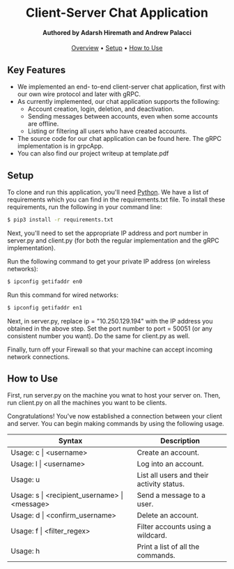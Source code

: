 
<h1 align="center">
  Client-Server Chat Application
  <br>
</h1>

<h4 align="center">Authored by Adarsh Hiremath and Andrew Palacci</h4>

<p align="center">
  <a href="#key-features">Overview</a> •
  <a href="#setup">Setup</a> •
  <a href="#how-to-use">How to Use</a> 
</p>

## Key Features

* We implemented an end-
to-end client-server chat application, first with our
own wire protocol and later with gRPC. 
* As currently implemented, our chat
application supports the following:
  - Account creation, login, deletion, and deactivation.
  - Sending messages between accounts, even when
  some accounts are offline.
  - Listing or filtering all users who have created
accounts.
* The source code for our chat application can be
found here. The gRPC implementation is in grpcApp. 
* You can also find our project writeup at template.pdf
  
## Setup

To clone and run this application, you'll need [Python](https://www.python.org/downloads/release/python-372/). We have a list of requirements which you can find in the requirements.txt file. To install these requirements, run the following in your command line: 

```bash
$ pip3 install -r requirements.txt
```

Next, you'll need to set the appropriate IP address and port number in server.py and client.py (for both the regular implementation and the gRPC implementation).

Run the following command to get your private IP address (on wireless networks): 
```bash
$ ipconfig getifaddr en0
```
Run this command for wired networks: 
```bash
$ ipconfig getifaddr en1
```

Next, in server.py, replace ip = "10.250.129.194" with the IP address you obtained in the above step. Set the port number to port = 50051 (or any consistent number you want). Do the same for client.py as well. 

Finally, turn off your Firewall so that your machine can accept incoming network connections. 

## How to Use

First, run server.py on the machine you wnat to host your server on. Then, run client.py on all the machines you want to be clients. 

Congratulations! You've now established a connection between your client and server. You can begin making commands by using the following usage. 

| Syntax | Description |
| --- | ----------- |
| Usage: c &#124; \<username\> | Create an account. |
| Usage: l &#124; \<username\>  | Log into an account. |
| Usage: u | List all users and their activity status. | 
| Usage: s &#124; \<recipient_username\> &#124; \<message\> | Send a message to a user. | 
| Usage: d &#124; \<confirm_username\> | Delete an account. | 
| Usage: f &#124; \<filter_regex\> | Filter accounts using a wildcard. | 
| Usage: h | Print a list of all the commands. |
